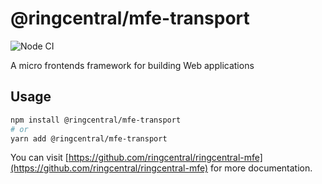 # @ringcentral/mfe-transport

![Node CI](https://github.com/ringcentral/ringcentral-mfe/workflows/Node%20CI/badge.svg)

A micro frontends framework for building Web applications

## Usage

```bash
npm install @ringcentral/mfe-transport
# or
yarn add @ringcentral/mfe-transport
```

You can visit [https://github.com/ringcentral/ringcentral-mfe](https://github.com/ringcentral/ringcentral-mfe) for more documentation.
